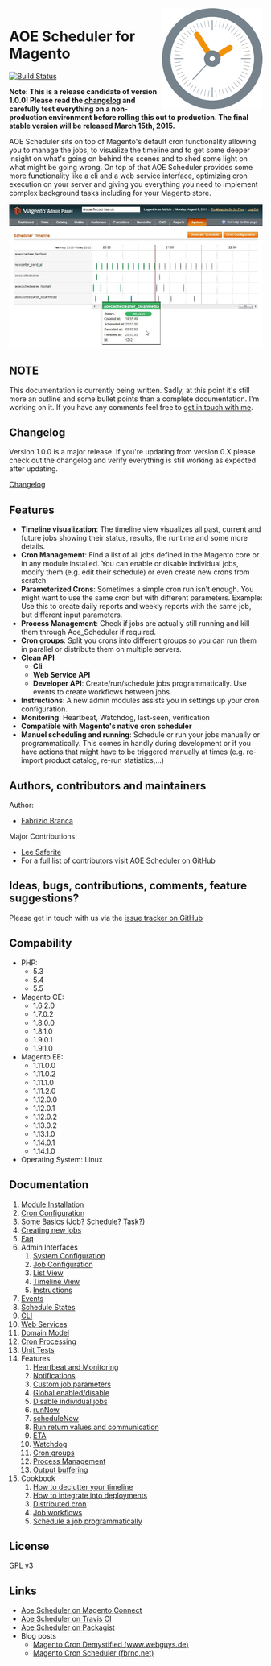 <img align="right" style="float: right; height: 200px;" src="doc/images/Aoe_Scheduler_Icon.png">

# AOE Scheduler for Magento

[![Build Status](https://travis-ci.org/AOEpeople/Aoe_Scheduler.svg?branch=version1)](https://travis-ci.org/AOEpeople/Aoe_Scheduler)

**Note: This is a release candidate of version 1.0.0! Please read the [changelog](changelog.md) and carefully test everything on a non-production environment before rolling this out to production. The final stable version will be released March 15th, 2015.** 

AOE Scheduler sits on top of Magento's default cron functionality allowing you to manage the jobs, to visualize the timeline and to get some deeper insight on what's going on behind the scenes and to shed some light on what might be going wrong. On top of that AOE Scheduler provides some more functionality like a cli and a web service interface, optimizing cron execution on your server and giving you everything you need to implement complex background tasks including for your Magento store.

![](doc/images/timeline2.jpg)

## NOTE

This documentation is currently being written. Sadly, at this point it's still more an outline and some bullet points than a complete documentation. I'm working on it. If you have any comments feel free to [get in touch with me](https://twitter.com/fbrnc).

## Changelog

Version 1.0.0 is a major release. If you're updating from version 0.X please check out the changelog and verify everything is still working as expected after updating. 

[Changelog](changelog.md)

## Features

- **Timeline visualization**: The timeline view visualizes all past, current and future jobs showing their status, results, the runtime and some more details. 
- **Cron Management**: Find a list of all jobs defined in the Magento core or in any module installed. You can enable or disable individual jobs, modify them (e.g. edit their schedule) or even create new crons from scratch
- **Parameterized Crons**: Sometimes a simple cron run isn't enough. You might want to use the same cron but with different parameters. Example: Use this to create daily reports and weekly reports with the same job, but different input parameters.
- **Process Management**: Check if jobs are actually still running and kill them through Aoe_Scheduler if required.
- **Cron groups**: Split you crons into different groups so you can run them in parallel or distribute them on multiple servers.
- **Clean API**
	- **Cli**
	- **Web Service API**
	- **Developer API**: Create/run/schedule jobs programmatically. Use events to create workflows between jobs.
- **Instructions**: A new admin modules assists you in settings up your cron configuration.
- **Monitoring**: Heartbeat, Watchdog, last-seen, verification
- **Compatible with Magento's native cron scheduler**
- **Manuel scheduling and running**: Schedule or run your jobs manually or programmatically. This comes in handly during development or if you have actions that might have to be triggered manually at times (e.g. re-import product catalog, re-run statistics,...)


## Authors, contributors and maintainers

Author:
- [Fabrizio Branca](https://twitter.com/fbrnc)

Major Contributions:
- [Lee Saferite](https://twitter.com/leesaferite)
- For a full list of contributors visit [AOE Scheduler on GitHub](https://github.com/AOEpeople/Aoe_Scheduler/graphs/contributors)

## Ideas, bugs, contributions, comments, feature suggestions?

Please get in touch with us via the [issue tracker on GitHub](https://github.com/AOEpeople/Aoe_Scheduler/issues)

## Compability

- PHP: 
  - 5.3
  - 5.4
  - 5.5
- Magento CE: 
  - 1.6.2.0
  - 1.7.0.2
  - 1.8.0.0
  - 1.8.1.0
  - 1.9.0.1
  - 1.9.1.0
- Magento EE: 
  - 1.11.0.0
  - 1.11.0.2
  - 1.11.1.0
  - 1.11.2.0
  - 1.12.0.0
  - 1.12.0.1
  - 1.12.0.2
  - 1.13.0.2
  - 1.13.1.0
  - 1.14.0.1
  - 1.14.1.0
- Operating System: Linux

## Documentation

1. [Module Installation](doc/installation.md)
1. [Cron Configuration](doc/cron-configuration.md)
1. [Some Basics (Job? Schedule? Task?)](doc/basics.md)
1. [Creating new jobs](doc/create-job.md)
1. [Faq](doc/faq.md)
1. Admin Interfaces
    1. [System Configuration](doc/system-configuration.md)
    1. [Job Configuration](doc/job-configuration.md)
    1. [List View](doc/list-view.md)
    1. [Timeline View](doc/timeline.md)
    1. [Instructions](doc/instructions.md)
1. [Events](doc/events.md)
1. [Schedule States](doc/states.md)
1. [CLI](doc/cli.md)
1. [Web Services](doc/web-services.md)
1. [Domain Model](doc/domain-model.md)
1. [Cron Processing](doc/processing.md)
1. [Unit Tests](doc/tests.md) 
1. Features
    1. [Heartbeat and Monitoring](doc/heartbeat.md)
    1. [Notifications](doc/notifications.md)
    1. [Custom job parameters](doc/custom-job-parameters.md)
    1. [Global enabled/disable](doc/global-enable-disable.md)
    1. [Disable individual jobs](doc/disable-individual-jobs.md)
    1. [runNow](doc/run-now.md)
    1. [scheduleNow](doc/schedule-now.md)
    1. [Run return values and communication](doc/communication.md)
    1. [ETA](doc/eta.md)
    1. [Watchdog](doc/watchdog.md)
    1. [Cron groups](doc/cron-groups.md)
    1. [Process Management](doc/process-management.md)
    1. [Output buffering](doc/output-buffering.md) 
1. Cookbook
	1. [How to declutter your timeline](doc/declutter-timeline.md)
	1. [How to integrate into deployments](doc/deployment-integration.md) 
	1. [Distributed cron](doc/distributed.md)
    1. [Job workflows](doc/job-workflows.md)
    1. [Schedule a job programmatically](doc/programmatically.md)


## License

[GPL v3](LICENSE.txt)

## Links

- [Aoe Scheduler on Magento Connect](http://www.magentocommerce.com/magento-connect/aoe-scheduler.html)
- [Aoe Scheduler on Travis CI](https://travis-ci.org/AOEpeople/Aoe_Scheduler)
- [Aoe Scheduler on Packagist](https://packagist.org/packages/aoepeople/aoe_scheduler)
- Blog posts
	- [Magento Cron Demystified (www.webguys.de)](http://www.webguys.de/magento/tuerchen-08-magento-cron-demystified/)
	- [Magento Cron Scheduler (fbrnc.net)](http://fbrnc.net/blog/2011/03/magento-cron-scheduler)
